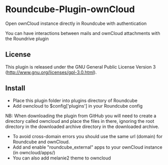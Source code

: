 # Roundcube-Plugin-ownCloud

Open ownCloud instance directly in Roundcube with authentication

You can have interactions between mails and ownCloud attachments with the Roundrive plugin

License
-------

This plugin is released under the GNU General Public License Version 3
(http://www.gnu.org/licenses/gpl-3.0.html).

Install
-------

* Place this plugin folder into plugins directory of Roundcube
* Add owncloud to $config['plugins'] in your Roundcube config

NB: When downloading the plugin from GitHub you will need to create a
directory called owncloud and place the files in there,
ignoring the root directory in the downloaded archive directory in the
downloaded archive.

* To avoid cross-domain errors you should use the same url (domain) for Roundcube and ownCloud.
* Add and enable "roundcube_external" apps to your ownCloud instance (in owncloud/apps/)
* You can also add melanie2 theme to owncloud

